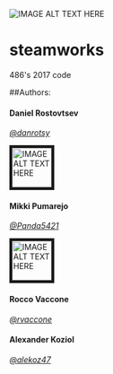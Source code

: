 ![IMAGE ALT TEXT HERE](https://i.ytimg.com/vi/EMiNmJW7enI/maxresdefault.jpg)

# steamworks
486's 2017 code

##Authors:

#### Daniel Rostovtsev
[*@danrotsy*](https://github.com/danrotsy)

<img src="https://avatars3.githubusercontent.com/u/25121645?v=3&s=460"
alt="IMAGE ALT TEXT HERE" width="70" height="70" border="5" /></a>
#### Mikki Pumarejo
[*@Panda5421*](https://github.com/Panda5421)

<img src="https://avatars0.githubusercontent.com/u/25404382?v=3&s=460"
alt="IMAGE ALT TEXT HERE" width="70" height="70" border="5" /></a>
#### Rocco Vaccone
[*@rvaccone*](https://github.com/rvaccone)

#### Alexander Koziol
[*@alekoz47*](https://github.com/alekoz47)
